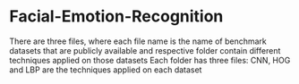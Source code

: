 # Facial-Emotion-Recognition
There are three files, where each file name is the name of benchmark datasets that are publicly available and respective folder contain different techniques applied on those datasets
Each folder has three files: CNN, HOG and LBP are the techniques applied on each dataset

